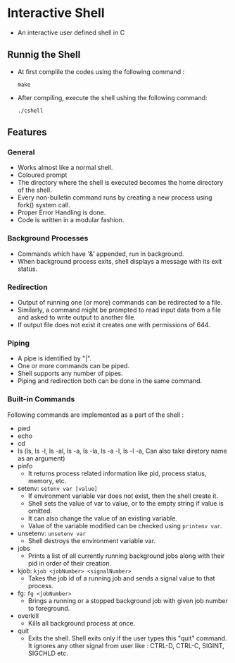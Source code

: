 # Interactive Shell
* An interactive user defined shell in C

## Runnig the Shell 
* At first complile the codes using the following command :

  ```make```


* After compiling, execute the shell ushing the following command:

  ```./cshell```

## Features
### General
* Works almost like a normal shell.
* Coloured prompt 
* The directory where the shell is executed becomes the home directory of the shell.
* Every non-bulletin command runs by creating a new process using fork() system call.
* Proper Error Handling is done.
* Code is written in a modular fashion.

### Background Processes
* Commands which have '&' appended, run in background.
* When background process exits, shell displays a message with its exit status.

### Redirection
* Output of running one (or more) commands can be redirected to a file.
* Similarly, a command might be prompted to read input data from a file and asked to write output to another file.
* If output file does not exist it creates one with permissions of 644.

### Piping

* A pipe is identified by "|".
* One or more commands can be piped.
* Shell supports any number of pipes.
* Piping and redirection both can be done in the same command.

### Built-in Commands

Following commands are implemented as a part of the shell :
* pwd
* echo
* cd
* ls (ls, ls -l, ls -al, ls -a, ls -la, ls -a -l, ls -l -a, Can also take diretory name as an argument)
* pinfo
  * It returns process related information like pid, process status, memory, etc.
* setenv:  ```setenv var [value]```
  * If environment variable var does not exist, then the shell create it.
  * Shell sets the value of var to value, or to the empty string if value is omitted.
  * It can also change the value of an existing variable.
  * Value of the variable modified can be checked using ```printenv var```.
* unsetenv:  ```unsetenv var```
  * Shell destroys the environment variable var.
* jobs
  * Prints a list of all currently running background jobs along with their pid in order of their creation.
* kjob:  ```kjob <jobNumber> <signalNumber>```
  * Takes the job id of a running job and sends a signal value to that process.
* fg:  ```fg <jobNumber>```
  * Brings a running or a stopped background job with given job number to foreground.
* overkill
  * Kills all background process at once.
* quit
  * Exits the shell. Shell exits only if the user types this "quit" command. It ignores any other signal from user like : CTRL-D, CTRL-C, SIGINT, SIGCHLD etc.